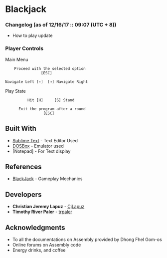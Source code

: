 # Blackjack


### Changelog (as of 12/16/17 :: 09:07 (UTC + 8))
* How to play update

### Player Controls

Main Menu

```
    Proceed with the selected option
                [ESC]
                
Navigate Left [←]  [→] Navigate Right      

```

Play State
```
          Hit [H]     [S] Stand 
           
      Exit the program after a round
                 [ESC]          
```


## Built With

* [Sublime Text](https://www.sublimetext.com/) - Text Editor Used
* [DOSBox](https://www.dosbox.com/) - Emulator used
* [Notepad] - For Text display

## References

* [BlackJack](http://www.bicyclecards.com/how-to-play/blackjack/) - Gameplay Mechanics

## Developers

* **Christian Jeremy Lapuz** - [CjLapuz](https://github.com/CjLapuz)
* **Timothy River Paler** - [trpaler](https://github.com/trpaler)


## Acknowledgments

* To all the documentations on Assembly provided by Dhong Fhel Gom-os
* Online forums on Assembly code
* Energy drinks, and coffee
